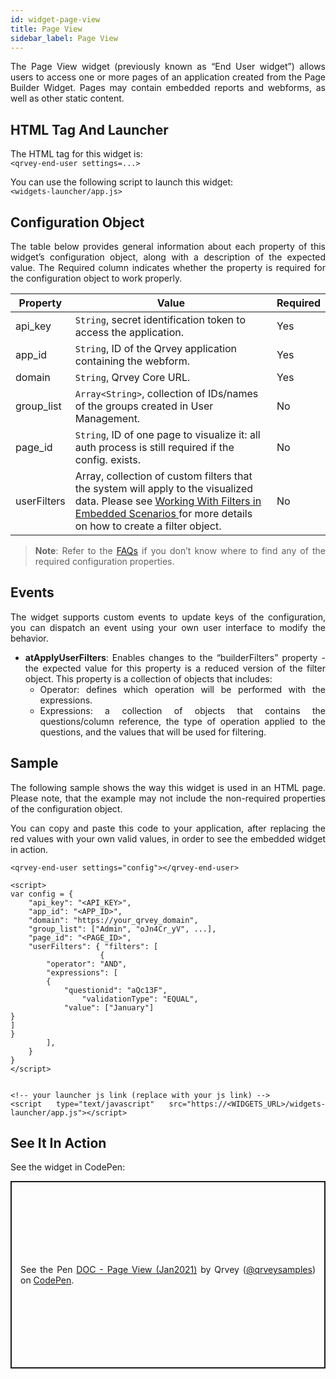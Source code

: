 ```yaml
---
id: widget-page-view
title: Page View
sidebar_label: Page View
---
```


<div style="text-align: justify">


The Page View widget (previously known as “End User widget”) allows users to access one or more pages of an application created from the Page Builder Widget. Pages may contain embedded reports and webforms, as well as other static content.

## HTML Tag And Launcher

The HTML tag for this widget is: 
<br>
```<qrvey-end-user settings=...>```

You can use the following script to launch this widget: 
<br>
```<widgets-launcher/app.js>```

## Configuration Object

The table below provides general information about each property of this widget’s configuration object, along with a description of the expected value. The Required column indicates whether the property is required for the configuration object to work properly.


| **Property** | **Value** |  **Required** |
| --- | --- | --- |
| api_key| `String`, secret identification token to access the application. | Yes
| app_id | `String`, ID of the Qrvey application containing the webform.| Yes
| domain | `String`, Qrvey Core URL.| Yes
| group_list | `Array<String>`, collection of IDs/names of the groups created in User Management. | No
| page_id | `String`, ID of one page to visualize it: all auth process is still required if the config. exists.|No
| userFilters | Array<Object>, collection of custom filters that the system will apply to the visualized data. Please see <a href="/docs/embedding/widgets/filters-embedded-scenarios/">Working With Filters in Embedded Scenarios </a> for more details on how to create a filter object. | No



> **Note**: Refer to the <a href="docs/faqs/faqs-intro/"> FAQs</a> if you don’t know where to find any of the required configuration properties. 

## Events
The widget supports custom events to update keys of the configuration, you can dispatch an event using your own user interface to modify the behavior.

* **atApplyUserFilters**: Enables changes to the “builderFilters” property - the expected value for this property is a reduced version of the filter object. This property is a collection of objects that includes:
  * Operator: defines which operation will be performed with the expressions.
  * Expressions: a collection of objects that contains the questions/column reference, the type of operation applied to the questions, and the values that will be used for filtering.


## Sample
The following sample shows the way this widget is used in an HTML page. Please note, that the example may not include the non-required properties of the configuration object. 

You can copy and paste this code to your application, after replacing the red values with your own valid values, in order to see the embedded widget in action.

```
<qrvey-end-user settings="config"></qrvey-end-user>

<script>
var config = {
    "api_key": "<API_KEY>",
    "app_id": "<APP_ID>",
    "domain": "https://your_qrvey_domain",
    "group_list": ["Admin", "oJn4Cr_yV", ...],
    "page_id": "<PAGE_ID>",
    "userFilters": { "filters": [
    				{
		"operator": "AND",
		"expressions": [
		{
			"questionid": "aQc13F",
      			"validationType": "EQUAL",
			"value": ["January"]
}
]
}          
 	   	],
 	}
}
</script>


<!-- your launcher js link (replace with your js link) -->
<script type="text/javascript" src="https://<WIDGETS_URL>/widgets-launcher/app.js"></script>
```

## See It In Action
See the widget in CodePen:

<p class="codepen" data-height="300" data-theme-id="34531" data-default-tab="js,result" data-user="qrveysamples" data-slug-hash="0015c40055d0f252d41d44c39b6e7d27" style="height: 300px; box-sizing: border-box; display: flex; align-items: center; justify-content: center; border: 2px solid; margin: 1em 0; padding: 1em;" data-pen-title="DOC - Page View (Jan2021)">
  <span>See the Pen <a href="https://codepen.io/qrveysamples/pen/MWbNapv">
  DOC - Page View (Jan2021)</a> by Qrvey (<a href="https://codepen.io/qrveysamples">@qrveysamples</a>)
  on <a href="https://codepen.io">CodePen</a>.</span>
</p>
<script async src="https://cpwebassets.codepen.io/assets/embed/ei.js"></script>



